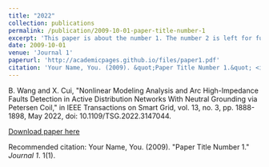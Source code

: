 ```yaml
---
title: "2022"
collection: publications
permalink: /publication/2009-10-01-paper-title-number-1
excerpt: 'This paper is about the number 1. The number 2 is left for future work.'
date: 2009-10-01
venue: 'Journal 1'
paperurl: 'http://academicpages.github.io/files/paper1.pdf'
citation: 'Your Name, You. (2009). &quot;Paper Title Number 1.&quot; <i>Journal 1</i>. 1(1).'
---
```

B. Wang and X. Cui, "Nonlinear Modeling Analysis and Arc High-Impedance Faults Detection in Active Distribution Networks With Neutral Grounding via Petersen Coil," in IEEE Transactions on Smart Grid, vol. 13, no. 3, pp. 1888-1898, May 2022, doi: 10.1109/TSG.2022.3147044.

[Download paper here](http://academicpages.github.io/files/paper1.pdf)

Recommended citation: Your Name, You. (2009). "Paper Title Number 1." <i>Journal 1</i>. 1(1).

